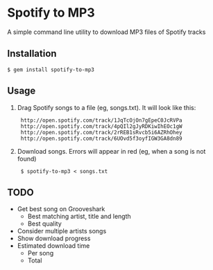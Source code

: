 # Spotify to MP3

A simple command line utility to download MP3 files of Spotify tracks

## Installation

    $ gem install spotify-to-mp3

## Usage

1. Drag Spotify songs to a file (eg, songs.txt). It will look like this:

        http://open.spotify.com/track/1JqTcOjOn7gEpeC0JcRVPa
        http://open.spotify.com/track/4pQIl2gJyRDKiwIhEOc1gW
        http://open.spotify.com/track/2rREB1sRvcb5i6AZRhOhey
        http://open.spotify.com/track/6UOvd5f3oyfIGW3GA8dn89

2. Download songs. Errors will appear in red (eg, when a song is not found)

        $ spotify-to-mp3 < songs.txt

## TODO

- Get best song on Grooveshark
  - Best matching artist, title and length
  - Best quality
- Consider multiple artists songs
- Show download progress
- Estimated download time
  - Per song
  - Total
